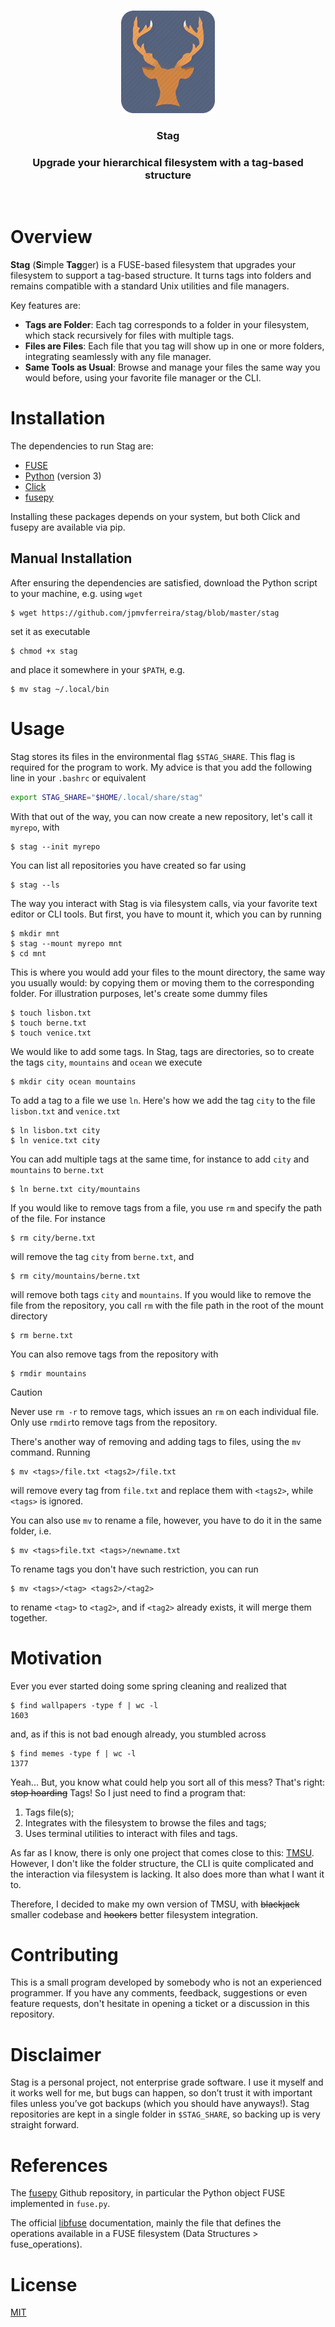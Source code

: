 <br/>
<p align="center"> <img src="icon.png" alt="Logo" width="150"> </p>
<h3 align="center"> Stag </h3>
<h3 align="center"> Upgrade your hierarchical filesystem with a tag-based structure </h3>
<br/>

# Overview

**Stag** (**S**imple **Tag**ger) is a FUSE-based filesystem that upgrades your filesystem to support a tag-based structure. It turns tags into folders and remains compatible with a standard Unix utilities and file managers.

Key features are:

- **Tags are Folder**: Each tag corresponds to a folder in your filesystem, which stack recursively for files with multiple tags.
- **Files are Files**: Each file that you tag will show up in one or more folders, integrating seamlessly with any file manager.
- **Same Tools as Usual**: Browse and manage your files the same way you would before, using your favorite file manager or the CLI.

<!--- TODO: meter imagem/gif que eu desenhei no remarkable aqui -->

# Installation

The dependencies to run Stag are:

- [FUSE](https://github.com/libfuse/libfuse)
- [Python](https://www.python.org/) (version 3)
- [Click](https://click.palletsprojects.com/en/stable/)
- [fusepy](https://github.com/fusepy/fusepy)

Installing these packages depends on your system, but both Click and fusepy are available via pip.

## Manual Installation

After ensuring the dependencies are satisfied, download the Python script to your machine, e.g. using `wget`

```console
$ wget https://github.com/jpmvferreira/stag/blob/master/stag
```

set it as executable

```console
$ chmod +x stag
```

and place it somewhere in your `$PATH`, e.g.

```console
$ mv stag ~/.local/bin
```

<!--- TODO: AUR, criar stag-git porque nao tenho versoes por enquanto, meter aqui systemd unit -->

# Usage

Stag stores its files in the environmental flag `$STAG_SHARE`. This flag is required for the program to work. My advice is that you add the following line in your `.bashrc` or equivalent

```bash
export STAG_SHARE="$HOME/.local/share/stag"
```

With that out of the way, you can now create a new repository, let's call it `myrepo`, with

```console
$ stag --init myrepo
```

You can list all repositories you have created so far using

```console
$ stag --ls
```

The way you interact with Stag is via filesystem calls, via your favorite text editor or CLI tools. But first, you have to mount it, which you can by running

```console
$ mkdir mnt
$ stag --mount myrepo mnt
$ cd mnt
```

This is where you would add your files to the mount directory, the same way you usually would: by copying them or moving them to the corresponding folder. For illustration purposes, let's create some dummy files

```console
$ touch lisbon.txt
$ touch berne.txt
$ touch venice.txt
```

We would like to add some tags. In Stag, tags are directories, so to create the tags `city`, `mountains` and `ocean` we execute

```console
$ mkdir city ocean mountains
```

To add a tag to a file we use `ln`. Here's how we add the tag `city` to the file `lisbon.txt` and `venice.txt`

```console
$ ln lisbon.txt city
$ ln venice.txt city
```

You can add multiple tags at the same time, for instance to add `city` and `mountains` to `berne.txt`

```console
$ ln berne.txt city/mountains
```

If you would like to remove tags from a file, you use `rm` and specify the path of the file. For instance

```console
$ rm city/berne.txt
```

will remove the tag `city` from `berne.txt`, and

```console
$ rm city/mountains/berne.txt
```

will remove both tags `city` and `mountains`. If you would like to remove the file from the repository, you call `rm` with the file path in the root of the mount directory

```console
$ rm berne.txt
```

You can also remove tags from the repository with

```console
$ rmdir mountains
```

> [!CAUTION]
> Never use `rm -r` to remove tags, which issues an `rm` on each individual file. Only use `rmdir`to remove tags from the repository.

There's another way of removing and adding tags to files, using the `mv` command. Running

```console
$ mv <tags>/file.txt <tags2>/file.txt
```

will remove every tag from `file.txt` and replace them with `<tags2>`, while `<tags>` is ignored.

You can also use `mv` to rename a file, however, you have to do it in the same folder, i.e.

```console
$ mv <tags>file.txt <tags>/newname.txt
```

To rename tags you don't have such restriction, you can run

```console
$ mv <tags>/<tag> <tags2>/<tag2>
```

to rename `<tag>` to `<tag2>`, and if `<tag2>` already exists, it will merge them together.

# Motivation

Ever you ever started doing some spring cleaning and realized that

```console
$ find wallpapers -type f | wc -l
1603
```

and, as if this is not bad enough already, you stumbled across

```console
$ find memes -type f | wc -l
1377
```

Yeah... But, you know what could help you sort all of this mess? That's right: ~~stop hoarding~~ Tags! So I just need to find a program that:

1) Tags file(s);
2) Integrates with the filesystem to browse the files and tags;
3) Uses terminal utilities to interact with files and tags.

As far as I know, there is only one project that comes close to this: [TMSU](https://tmsu.org/). However, I don't like the folder structure, the CLI is quite complicated and the interaction via filesystem is lacking. It also does more than what I want it to.

Therefore, I decided to make my own version of TMSU, with ~~blackjack~~ smaller codebase and ~~hookers~~ better filesystem integration.

# Contributing

This is a small program developed by somebody who is not an experienced programmer. If you have any comments, feedback, suggestions or even feature requests, don't hesitate in opening a ticket or a discussion in this repository.

# Disclaimer

Stag is a personal project, not enterprise grade software. I use it myself and it works well for me, but bugs can happen, so don’t trust it with important files unless you’ve got backups (which you should have anyways!). Stag repositories are kept in a single folder in `$STAG_SHARE`, so backing up is very straight forward.

# References

The [fusepy](https://github.com/fusepy/fusepy) Github repository, in particular the Python object FUSE implemented in `fuse.py`.

The official [libfuse](https://libfuse.github.io/doxygen/index.html) documentation, mainly the file that defines the operations available in a FUSE filesystem (Data Structures > fuse_operations).

# License

[MIT](./LICENSE.md)
